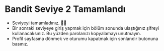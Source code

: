 # Bandit Seviye 2 Tamamlandı
  
- Seviyeyi tamamladınız. 👏🏻
- Bir sonraki seviyeye giriş yapmak için bölüm sonunda ulaştığınız şifreyi kullanacaksınız. Bu yüzden parolanızı kopyalamayı unutmayın.
- Profil sayfasına dönmek ve oturumu kapatmak için sonlandır butonuna basınız.  
